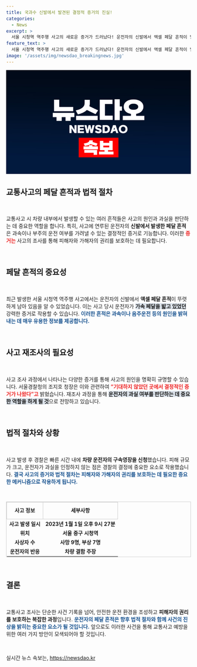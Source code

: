 ```yaml
---
title: 국과수 신발에서 발견된 결정적 증거의 진실!
categories:
  - News
excerpt: >
  서울 시청역 역주행 사고의 새로운 증거가 드러났다! 운전자의 신발에서 액셀 페달 흔적이 발견되어, 과실 책임이 더욱 커졌다. 경찰은 구속영장을 신청하며 사건 수사에 박차를 가하고 있다. 과연 사건의 진실은 무엇일까?
feature_text: >
  서울 시청역 역주행 사고의 새로운 증거가 드러났다! 운전자의 신발에서 액셀 페달 흔적이 발견되어, 과실 책임이 더욱 커졌다. 경찰은 구속영장을 신청하며 사건 수사에 박차를 가하고 있다. 과연 사건의 진실은 무엇일까?
image: '/assets/img/newsdao_breakingnews.jpg'
---
```


<p><img src="/assets/img/newsdao_breakingnews.jpg" alt="koreaapp 속보" /></p>

<h2 data-ke-size="size26">교통사고의 페달 흔적과 법적 절차</h2>

<p data-ke-size="size16">&nbsp;</p>

<p>교통사고 시 차량 내부에서 발생할 수 있는 여러 흔적들은 사고의 원인과 과실을 판단하는 데 중요한 역할을 합니다. 특히, 사고에 연루된 운전자의 <b>신발에서 발생한 페달 흔적</b>은 과속이나 부주의 운전 여부를 가려낼 수 있는 결정적인 증거로 기능합니다. 이러한 <b><span style="color: #ee2323;">증거는</span></b> 사고의 조사를 통해 피해자와 가해자의 권리를 보호하는 데 필요합니다. </p>

<p data-ke-size="size16">&nbsp;</p>

<h2 data-ke-size="size26">페달 흔적의 중요성</h2>

<p data-ke-size="size16">&nbsp;</p>

<p>최근 발생한 서울 시청역 역주행 사고에서는 운전자의 신발에서 <b>액셀 페달 흔적</b>이 뚜렷하게 남아 있음을 알 수 있었습니다. 이는 사고 당시 운전자가 <b><span style="background-color: #21538527;">가속 페달을 밟고 있었던</span></b> 강력한 증거로 작용할 수 있습니다. <b><span style="color: #1a5490;">이러한 흔적은 과속이나 음주운전 등의 원인을 밝혀내는 데 매우 유용한 정보를 제공합니다.</span></b></p>

<p data-ke-size="size16">&nbsp;</p>

<h2 data-ke-size="size26">사고 재조사의 필요성</h2>

<p data-ke-size="size16">&nbsp;</p>

<p>사고 조사 과정에서 나타나는 다양한 증거를 통해 사고의 원인을 명확히 규명할 수 있습니다. 서울경찰청의 조지호 청장은 이와 관련하여 <b><span style="color: #ee2323;">”기대하지 않았던 곳에서 결정적인 증거가 나왔다”고</span></b> 밝혔습니다. 재조사 과정을 통해 <b><span style="background-color: #21538527;">운전자의 과실 여부를 판단하는 데 중요한 역할을 하게 될 것</span></b>으로 전망하고 있습니다.</p>

<p data-ke-size="size16">&nbsp;</p>

<h2 data-ke-size="size26">법적 절차와 상황</h2>

<p data-ke-size="size16">&nbsp;</p>

<p>사고 발생 후 경찰은 빠른 시간 내에 <b>차량 운전자의 구속영장을 신청</b>했습니다. 피해 규모가 크고, 운전자가 과실을 인정하지 않는 점은 경찰의 결정에 중요한 요소로 작용했습니다. <b><span style="color: #1a5490;">결국 사고의 증거와 법적 절차는 피해자와 가해자의 권리를 보호하는 데 필요한 중요한 메커니즘으로 작용하게 됩니다.</span></b></p>

<p data-ke-size="size16">&nbsp;</p>

<div style="width: 100%;">
<table style="width: 100%; border-collapse: collapse; border: 1px solid #ccc;">
<tr>
<td style="text-align: center; height: 40px; border: 1px solid #ccc;"><b>사고 정보</b></td>
<td style="text-align: center; height: 40px; border: 1px solid #ccc;"><b>세부사항</b></td>
</tr>
<tr>
<td style="text-align: center; height: 17px;"><b>사고 발생 일시</b></td>
<td style="text-align: center; height: 17px;"><b>2023년 1월 1일 오후 9시 27분</b></td>
</tr>
<tr>
<td style="text-align: center; height: 17px;"><b>위치</b></td>
<td style="text-align: center; height: 17px;"><b>서울 중구 시청역</b></td>
</tr>
<tr>
<td style="text-align: center; height: 17px;"><b>사상자 수</b></td>
<td style="text-align: center; height: 17px;"><b>사망 9명, 부상 7명</b></td>
</tr>
<tr>
<td style="text-align: center; height: 17px;"><b>운전자의 반응</b></td>
<td style="text-align: center; height: 17px;"><b>차량 결함 주장</b></td>
</tr>
</table>
</div>

<p data-ke-size="size16">&nbsp;</p>

<h2 data-ke-size="size26">결론</h2>

<p data-ke-size="size16">&nbsp;</p>

<p>교통사고 조사는 단순한 사건 기록을 넘어, 안전한 운전 환경을 조성하고 <b>피해자의 권리를 보호하는 복잡한 과정</b>입니다. <b><span style="color: #1a5490;">운전자의 페달 흔적은 향후 법적 절차와 함께 사건의 진상을 밝히는 중요한 요소가 될 것입니다.</span></b> 앞으로도 이러한 사건을 통해 교통사고 예방을 위한 여러 가지 방안이 모색되어야 할 것입니다.</p>

<p data-ke-size="size16">&nbsp;</p>
실시간 뉴스 속보는, <a href="https://newsdao.kr" rel="dofollow">https://newsdao.kr</a>


